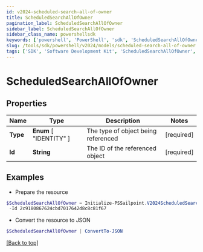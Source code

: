 ```yaml
---
id: v2024-scheduled-search-all-of-owner
title: ScheduledSearchAllOfOwner
pagination_label: ScheduledSearchAllOfOwner
sidebar_label: ScheduledSearchAllOfOwner
sidebar_class_name: powershellsdk
keywords: ['powershell', 'PowerShell', 'sdk', 'ScheduledSearchAllOfOwner', 'V2024ScheduledSearchAllOfOwner'] 
slug: /tools/sdk/powershell/v2024/models/scheduled-search-all-of-owner
tags: ['SDK', 'Software Development Kit', 'ScheduledSearchAllOfOwner', 'V2024ScheduledSearchAllOfOwner']
---
```



# ScheduledSearchAllOfOwner

## Properties

Name | Type | Description | Notes
------------ | ------------- | ------------- | -------------
**Type** |   **Enum** [  "IDENTITY" ] | The type of object being referenced | [required]
**Id** |  **String** | The ID of the referenced object | [required]

## Examples

- Prepare the resource
```powershell
$ScheduledSearchAllOfOwner = Initialize-PSSailpoint.V2024ScheduledSearchAllOfOwner  -Type IDENTITY `
 -Id 2c9180867624cbd7017642d8c8c81f67
```

- Convert the resource to JSON
```powershell
$ScheduledSearchAllOfOwner | ConvertTo-JSON
```


[[Back to top]](#) 

